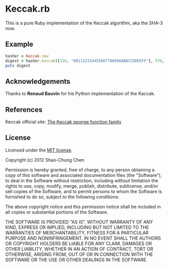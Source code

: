Keccak.rb
=========

This is a pure Ruby implementation of the Keccak algorithm, aka the SHA-3 now.


Example
-------
```ruby
hasher = Keccak.new
digest = hasher.keccak([128, "00112233445566778899AABBCCDDEEFF"], 576, 1024, 512)
puts digest
```


Acknowledgements
----------------
Thanks to **Renaud Bauvin** for his Python implementation of the Kaccak.


References
----------
Keccak official site: [The Keccak sponge function family](http://keccak.noekeon.org/)


License
-------
Licensed under the [MIT license](http://opensource.org/licenses/mit-license.php).

Copyright (c) 2012 Shao-Chung Chen

Permission is hereby granted, free of charge, to any person obtaining a copy of this software and associated documentation files (the "Software"), to deal in the Software without restriction, including without limitation the rights to use, copy, modify, merge, publish, distribute, sublicense, and/or sell copies of the Software, and to permit persons to whom the Software is furnished to do so, subject to the following conditions:

The above copyright notice and this permission notice shall be included in all copies or substantial portions of the Software.

THE SOFTWARE IS PROVIDED "AS IS", WITHOUT WARRANTY OF ANY KIND, EXPRESS OR IMPLIED, INCLUDING BUT NOT LIMITED TO THE WARRANTIES OF MERCHANTABILITY, FITNESS FOR A PARTICULAR PURPOSE AND NONINFRINGEMENT. IN NO EVENT SHALL THE AUTHORS OR COPYRIGHT HOLDERS BE LIABLE FOR ANY CLAIM, DAMAGES OR OTHER LIABILITY, WHETHER IN AN ACTION OF CONTRACT, TORT OR OTHERWISE, ARISING FROM, OUT OF OR IN CONNECTION WITH THE SOFTWARE OR THE USE OR OTHER DEALINGS IN THE SOFTWARE.
 
